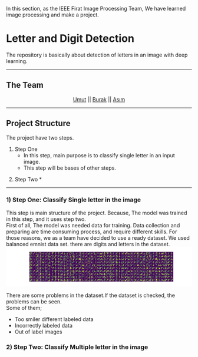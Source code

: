 In this section, as the IEEE Firat Image Processing Team, We have learned image processing and make a project.

# Letter and Digit Detection

The repository is basically about detection of letters in an image with deep learning.

---
## The Team

<p align="center">
    <a href="https://github.com/UmutGuzel" target="_blank">Umut</a> ||
    <a href="https://github.com/Burakblm" target="_blank">Burak</a> ||
    <a href="https://github.com/pc-eng65" target="_blank">Asım</a> 
<p/>

---
## Project Structure

The project have two steps.

1) Step One
    * In this step, main purpose is to classify single letter in an input image.
    * This step will be bases of other steps.

<!-- PUT RELATED PHOTO --->

2) Step Two
    *

---
### 1) Step One: Classify Single letter in the image
This step is main structure of the project. Because, The model was trained in this step, and it uses step two.
<br>
First of all, The model was needed data for training. Data collection and preparing are time consuming process, and require
different skills. For those reasons, we as a team have decided to use a ready dataset. We used balanced emnist data set.
there are digits and letters in the dataset.
![](data/readme_image/myplot.png)

There are some problems in the dataset.If the dataset is checked, the problems can be seen. <br>
Some of them;
* Too smiler different labeled data
* Incorrectly labeled data
* Out of label images


### 2) Step Two: Classify Multiple letter in the image
